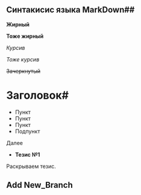 ## Синтакисис языка MarkDown##

__Жирный__

**Тоже жирный**

*Курсив*

_Тоже курсив_

~~Зачеркнутый~~



# Заголовок#


+ Пункт
+ Пункт
+ Пункт
+ Подпункт

Далее



* __Тезис №1__

Раскрываем тезис.


## Add New_Branch ##
